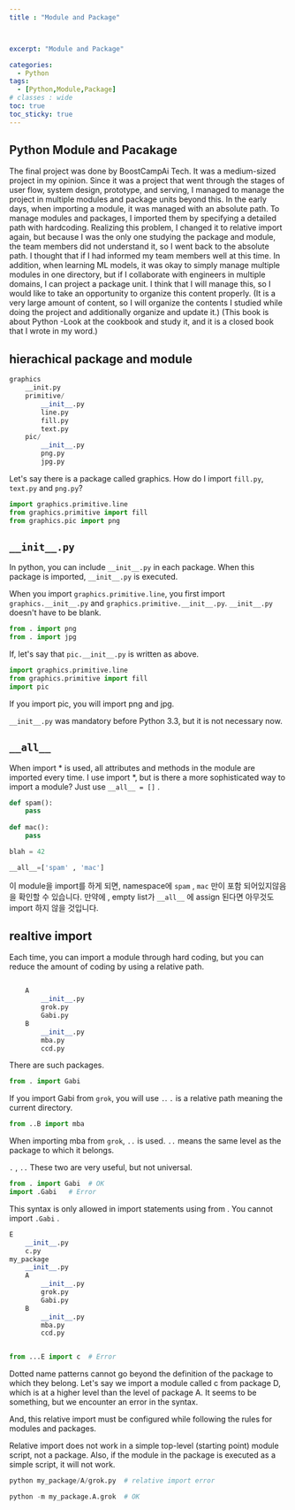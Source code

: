 ```yaml
---
title : "Module and Package"



excerpt: "Module and Package"

categories:
  - Python
tags:
  - [Python,Module,Package]
# classes : wide
toc: true
toc_sticky: true
---
```

## Python Module and Pacakage

The final project was done by BoostCampAi Tech. It was a medium-sized project in my opinion. Since it was a project that went through the stages of user flow, system design, prototype, and serving, I managed to manage the project in multiple modules and package units beyond this. In the early days, when importing a module, it was managed with an absolute path. To manage modules and packages, I imported them by specifying a detailed path with hardcoding. Realizing this problem, I changed it to relative import again, but because I was the only one studying the package and module, the team members did not understand it, so I went back to the absolute path. I thought that if I had informed my team members well at this time. In addition, when learning ML models, it was okay to simply manage multiple modules in one directory, but if I collaborate with engineers in multiple domains, I can project a package unit. I think that I will manage this, so I would like to take an opportunity to organize this content properly. (It is a very large amount of content, so I will organize the contents I studied while doing the project and additionally organize and update it.) (This book is about Python -Look at the cookbook and study it, and it is a closed book that I wrote in my word.)

## hierachical package and module

```python
graphics 
	__init.py
	primitive/
		__init__.py
		line.py
		fill.py
		text.py
	pic/
		__init__.py
		png.py
		jpg.py
```

Let's say there is a package called graphics. How do I import `fill.py`, `text.py` and `png.py`?

```python
import graphics.primitive.line
from graphics.primitive import fill
from graphics.pic import png
```

## `__init__.py`  

In python, you can include `__init__.py` in each package. When this package is imported, `__init__.py` is executed.

When you import `graphics.primitive.line`, you first import `graphics.__init__.py` and `graphics.primitive.__init__.py`. `__init__.py` doesn't have to be blank.

```python
from . import png
from . import jpg
```

If, let's say that `pic.__init__.py` is written as above.

```python
import graphics.primitive.line
from graphics.primitive import fill
import pic
```

If you import pic, you will import png and jpg.

`__init__.py` was mandatory before Python 3.3, but it is not necessary now.

##  `__all__`

When import * is used, all attributes and methods in the module are imported every time. I use import *, but is there a more sophisticated way to import a module? Just use `__all__ = []` .

```python
def spam():
	pass
	
def mac():
	pass

blah = 42

__all__=['spam' , 'mac']
```

이 module을 import를 하게 되면, namespace에 `spam` , `mac`  만이 포함 되어있지않음을 확인할 수 있습니다. 만약에 , empty list가 `__all__` 에 assign 된다면 아무것도 import 하지 않을 것입니다.

## realtive import

Each time, you can import a module through hard coding, but you can reduce the amount of coding by using a relative path.

```python

    A
        __init__.py
        grok.py
        Gabi.py
    B
        __init__.py
        mba.py
        ccd.py
```

There are such packages.

```python
from . import Gabi
```

If you import Gabi from `grok`, you will use `.`. `.` is a relative path meaning the current directory.

```python
from ..B import mba
```

When importing mba from `grok`, `..` is used. `..` means the same level as the package to which it belongs.

`.` , `..` These two are very useful, but not universal.

```python
from . import Gabi  # OK
import .Gabi   # Error
```

This syntax is only allowed in import statements using from . You cannot import `.Gabi` .

```python
E
	__init__.py
    c.py
my_package
	__init__.py
    A
    	__init__.py
        grok.py
        Gabi.py
    B
    	__init__.py
        mba.py
        ccd.py


from ...E import c  # Error
```

Dotted name patterns cannot go beyond the definition of the package to which they belong. Let's say we import a module called c from package D, which is at a higher level than the level of package A. It seems to be something, but we encounter an error in the syntax.

And, this relative import must be configured while following the rules for modules and packages.

Relative import does not work in a simple top-level (starting point) module script, not a package. Also, if the module in the package is executed as a simple script, it will not work.



```python
python my_package/A/grok.py  # relative import error

python -m my_package.A.grok  # OK
```



